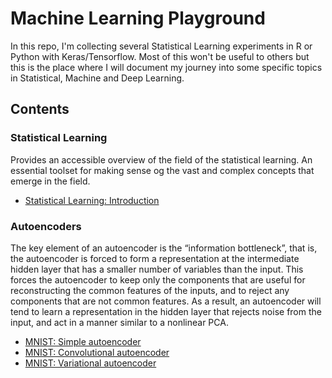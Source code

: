 # Machine Learning Playground
In this repo, I'm collecting several Statistical Learning experiments in R or Python with Keras/Tensorflow. Most of this won't be useful to others but this is the place where I will document my journey into some specific topics in Statistical, Machine and Deep Learning.

## Contents

### Statistical Learning
Provides an accessible overview of the field of the statistical learning. An essential toolset for making sense og the vast and complex concepts that emerge in the field.
- [Statistical Learning: Introduction](statistical_learning/introduction.ipynb)

### Autoencoders
The key element of an autoencoder is the “information bottleneck”, that is, the autoencoder is forced to form a representation at the intermediate hidden layer that has a smaller number of variables than the input. This forces the autoencoder to keep only the components that are useful for reconstructing the common features of the inputs, and to reject any components that are not common features. As a result, an autoencoder will tend to learn a representation in the hidden layer that rejects noise from the input, and act in a manner similar to a nonlinear PCA.
- [MNIST: Simple autoencoder](autoencoders/)
- [MNIST: Convolutional autoencoder](autoencoders/)
- [MNIST: Variational autoencoder](autoencoders/)
